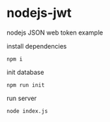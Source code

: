 # nodejs-jwt
nodejs JSON web token example

install dependencies

    npm i
    
init database
    
    npm run init

run server 

    node index.js
